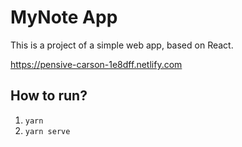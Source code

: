 # MyNote App 
This is a project of a simple web app, based on React. 

https://pensive-carson-1e8dff.netlify.com

## How to run?
1. `yarn`
2. `yarn serve`
